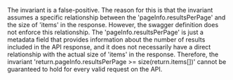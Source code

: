 The invariant is a false-positive. The reason for this is that the invariant assumes a specific relationship between the 'pageInfo.resultsPerPage' and the size of 'items' in the response. However, the swagger definition does not enforce this relationship. The 'pageInfo.resultsPerPage' is just a metadata field that provides information about the number of results included in the API response, and it does not necessarily have a direct relationship with the actual size of 'items' in the response. Therefore, the invariant 'return.pageInfo.resultsPerPage >= size(return.items[])' cannot be guaranteed to hold for every valid request on the API.
